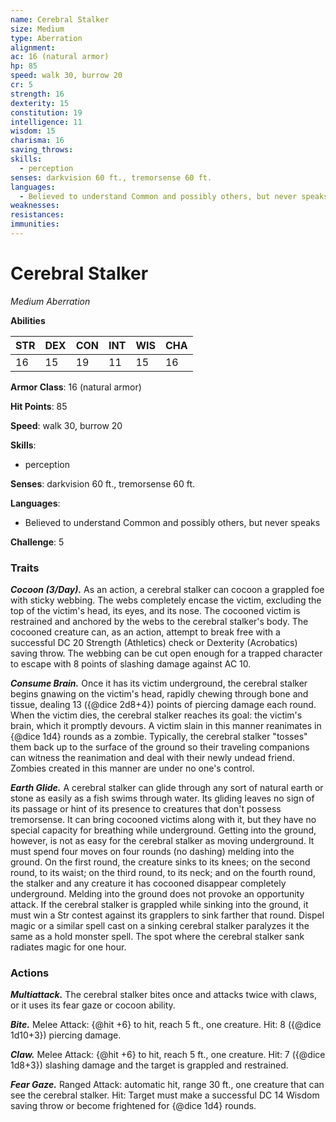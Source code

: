 ```yaml
---
name: Cerebral Stalker
size: Medium
type: Aberration
alignment: 
ac: 16 (natural armor)
hp: 85
speed: walk 30, burrow 20
cr: 5
strength: 16
dexterity: 15
constitution: 19
intelligence: 11
wisdom: 15
charisma: 16
saving_throws:
skills:
  - perception
senses: darkvision 60 ft., tremorsense 60 ft.
languages:
  - Believed to understand Common and possibly others, but never speaks
weaknesses:
resistances:
immunities:
---
```


# Cerebral Stalker

*Medium Aberration*

**Abilities**

| STR | DEX | CON | INT | WIS | CHA |
| --- | --- | --- | --- | --- | --- |
| 16 | 15 | 19 | 11 | 15 | 16 |

**Armor Class**: 16 (natural armor)

**Hit Points**: 85

**Speed**: walk 30, burrow 20

**Skills**:
  - perception

**Senses**: darkvision 60 ft., tremorsense 60 ft.

**Languages**:
  - Believed to understand Common and possibly others, but never speaks

**Challenge**: 5

### Traits
***Cocoon (3/Day).*** As an action, a cerebral stalker can cocoon a grappled foe with sticky webbing. The webs completely encase the victim, excluding the top of the victim's head, its eyes, and its nose. The cocooned victim is restrained and anchored by the webs to the cerebral stalker's body. The cocooned creature can, as an action, attempt to break free with a successful DC 20 Strength (Athletics) check or Dexterity (Acrobatics) saving throw. The webbing can be cut open enough for a trapped character to escape with 8 points of slashing damage against AC 10.

***Consume Brain.*** Once it has its victim underground, the cerebral stalker begins gnawing on the victim's head, rapidly chewing through bone and tissue, dealing 13 ({@dice 2d8+4}) points of piercing damage each round. When the victim dies, the cerebral stalker reaches its goal: the victim's brain, which it promptly devours. A victim slain in this manner reanimates in {@dice 1d4} rounds as a zombie. Typically, the cerebral stalker "tosses" them back up to the surface of the ground so their traveling companions can witness the reanimation and deal with their newly undead friend. Zombies created in this manner are under no one's control.

***Earth Glide.*** A cerebral stalker can glide through any sort of natural earth or stone as easily as a fish swims through water. Its gliding leaves no sign of its passage or hint of its presence to creatures that don't possess tremorsense. It can bring cocooned victims along with it, but they have no special capacity for breathing while underground. Getting into the ground, however, is not as easy for the cerebral stalker as moving underground. It must spend four moves on four rounds (no dashing) melding into the ground. On the first round, the creature sinks to its knees; on the second round, to its waist; on the third round, to its neck; and on the fourth round, the stalker and any creature it has cocooned disappear completely underground. Melding into the ground does not provoke an opportunity attack. If the cerebral stalker is grappled while sinking into the ground, it must win a Str contest against its grapplers to sink farther that round. Dispel magic or a similar spell cast on a sinking cerebral stalker paralyzes it the same as a hold monster spell. The spot where the cerebral stalker sank radiates magic for one hour.

### Actions
***Multiattack.*** The cerebral stalker bites once and attacks twice with claws, or it uses its fear gaze or cocoon ability.

***Bite.*** Melee Attack: {@hit +6} to hit, reach 5 ft., one creature. Hit: 8 ({@dice 1d10+3}) piercing damage.

***Claw.*** Melee Attack: {@hit +6} to hit, reach 5 ft., one creature. Hit: 7 ({@dice 1d8+3}) slashing damage and the target is grappled and restrained.

***Fear Gaze.*** Ranged Attack: automatic hit, range 30 ft., one creature that can see the cerebral stalker. Hit: Target must make a successful DC 14 Wisdom saving throw or become frightened for {@dice 1d4} rounds.

